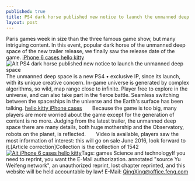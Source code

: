 ```yaml
---
published: true
title: PS4 dark horse published new notice to launch the unmanned deep space
layout: post
---
```

Paris games week in size than the three famous game show, but many intriguing content. In this event, popular dark horse of the unmanned deep space of the new trailer release, we finally saw the release date of the game. [iPhone 6 cases hello kitty](http://www.nodcase.com/hello-kitty-iphone-6-leather-case-heart-p-5175.html)![Alt PS4 dark horse published new notice to launch the unmanned deep space](https://c2.staticflickr.com/2/1595/23998859309_c0ed6cb803_b.jpg)　　The unmanned deep space is a new PS4 • exclusive IP, since its launch, with its unique creative concern. In-game universe is generated by complex algorithms, so wild, map range close to infinite. Player free to explore in the universe, and can also take part in the fierce battle. Seamless switching between the spaceships in the universe and the Earth\'s surface has been talking. [hello kitty iPhone cases](http://www.purevolume.com/bricnews/posts/12428884/Google+not+suffered+over+the+car+road+tests+14+months+272+incidents)　　Because the game is too big, many players are more worried about the game except for the generation of content is no more. Judging from the latest trailer, the unmanned deep space there are many details, both huge mothership and the Observatory, robots on the planet, is reflected.　　Video is available, players saw the most information of interest: this will go on sale June 2016, look forward to it.[Article correction]Collection is the collection of 1542[![Alt iPhone 6 cases hello kitty](http://www.nodcase.com/images/large/i6/hello_kitty_i61642_lrg.jpg)](http://www.nodcase.com/hello-kitty-iphone-6-leather-case-heart-p-5175.html)Tags: games Science and technologyIf you need to reprint, you want the E-Mail authorization. annotated \"source Yu Weifeng network\", an unauthorized reprint, lost chapter reprinted, and this website will be held accountable by law! E-Mail: QingXing@office.feng.com
